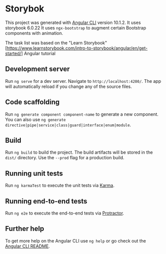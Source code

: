 # Storybok

This project was generated with [Angular CLI](https://github.com/angular/angular-cli) version 10.1.2.
It uses storybook 6.0.22
It uses `ngx-bootstrap` to augment certain Bootstrap components with animation.

The task list was based on the "Learn Storybook"[https://www.learnstorybook.com/intro-to-storybook/angular/en/get-started/] Angular tutorial 

## Development server

Run `ng serve` for a dev server. Navigate to `http://localhost:4200/`. The app will automatically reload if you change any of the source files.

## Code scaffolding

Run `ng generate component component-name` to generate a new component. You can also use `ng generate directive|pipe|service|class|guard|interface|enum|module`.

## Build

Run `ng build` to build the project. The build artifacts will be stored in the `dist/` directory. Use the `--prod` flag for a production build.

## Running unit tests

Run `ng karmaTest` to execute the unit tests via [Karma](https://karma-runner.github.io).

## Running end-to-end tests

Run `ng e2e` to execute the end-to-end tests via [Protractor](http://www.protractortest.org/).

## Further help

To get more help on the Angular CLI use `ng help` or go check out the [Angular CLI README](https://github.com/angular/angular-cli/blob/master/README.md).
